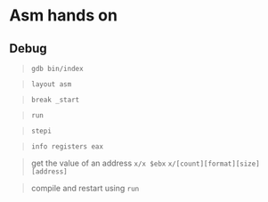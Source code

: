 # Asm hands on

## Debug
> `gdb bin/index`

> `layout asm`

> `break _start`

> `run`

> `stepi`

> `info registers eax`

> get the value of an address `x/x $ebx` `x/[count][format][size] [address]`

> compile and restart using `run`

<!-- [19] -->